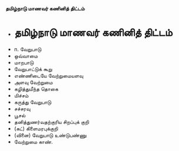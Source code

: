 **தமிழ்நாடு மாணவர் கணினித் திட்டம்**
- # தமிழ்நாடு மாணவர் கணினித் திட்டம்
- n. வேறுபாடு
- ஒவ்வாமை
- மாறபாடு
- வேறுபாட்டுக் கூறு
- எண்ணிடையே வேற்றுமையளவு
- அளவு வேற்றுமை
- கழித்துமீந்த தொகை
- மிச்சம்
- கருத்து வேறுபாடு
- சச்சரவு
- பூசல்
- தனித்துணர்வதற்குரிய சிறப்புக் குறி
- (கட்) கிளைமரபுக்குறி
- (வினை) வேறுபாடு உண்டுபண்ணு
- வேற்றுமை காண்.

